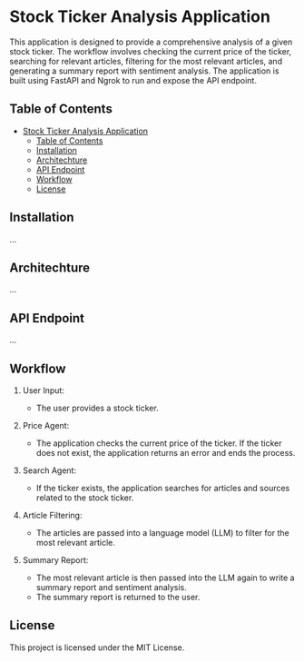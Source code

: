 # Stock Ticker Analysis Application
This application is designed to provide a comprehensive analysis of a given stock ticker. The workflow involves checking the current price of the ticker, searching for relevant articles, filtering for the most relevant articles, and generating a summary report with sentiment analysis. The application is built using FastAPI and Ngrok to run and expose the API endpoint.

## Table of Contents
- [Stock Ticker Analysis Application](#stock-ticker-analysis-application)
  - [Table of Contents](#table-of-contents)
  - [Installation](#installation)
  - [Architechture](#architechture)
  - [API Endpoint](#api-endpoint)
  - [Workflow](#workflow)
  - [License](#license)

## Installation
...
## Architechture
...

## API Endpoint
...

## Workflow
1. User Input:
    * The user provides a stock ticker.
2. Price Agent:
   * The application checks the current price of the ticker.
If the ticker does not exist, the application returns an error and ends the process.

3. Search Agent:
    * If the ticker exists, the application searches for articles and sources related to the stock ticker.

4. Article Filtering:
   * The articles are passed into a language model (LLM) to filter for the most relevant article.
  
5. Summary Report:
   * The most relevant article is then passed into the LLM again to write a summary report and sentiment analysis.
   * The summary report is returned to the user.

## License
This project is licensed under the MIT License.